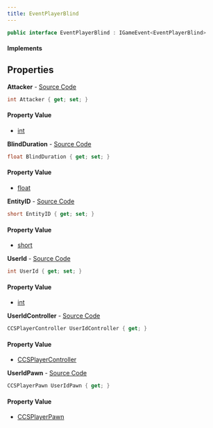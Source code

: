 ```yaml
---
title: EventPlayerBlind
---
```


```csharp
public interface EventPlayerBlind : IGameEvent<EventPlayerBlind>
```

#### Implements

## Properties

**Attacker** - [Source Code](https://github.com/swiftly-solution/swiftlys2/blob/main/managed/src/SwiftlyS2.Generated/GameEvents/Interfaces/EventPlayerBlind.cs#L40)

```csharp
int Attacker { get; set; }
```

#### Property Value

- [int](https://learn.microsoft.com/dotnet/api/system.int32)

**BlindDuration** - [Source Code](https://github.com/swiftly-solution/swiftlys2/blob/main/managed/src/SwiftlyS2.Generated/GameEvents/Interfaces/EventPlayerBlind.cs#L52)

```csharp
float BlindDuration { get; set; }
```

#### Property Value

- [float](https://learn.microsoft.com/dotnet/api/system.single)

**EntityID** - [Source Code](https://github.com/swiftly-solution/swiftlys2/blob/main/managed/src/SwiftlyS2.Generated/GameEvents/Interfaces/EventPlayerBlind.cs#L47)

```csharp
short EntityID { get; set; }
```

#### Property Value

- [short](https://learn.microsoft.com/dotnet/api/system.int16)

**UserId** - [Source Code](https://github.com/swiftly-solution/swiftlys2/blob/main/managed/src/SwiftlyS2.Generated/GameEvents/Interfaces/EventPlayerBlind.cs#L33)

```csharp
int UserId { get; set; }
```

#### Property Value

- [int](https://learn.microsoft.com/dotnet/api/system.int32)

**UserIdController** - [Source Code](https://github.com/swiftly-solution/swiftlys2/blob/main/managed/src/SwiftlyS2.Generated/GameEvents/Interfaces/EventPlayerBlind.cs#L21)

```csharp
CCSPlayerController UserIdController { get; }
```

#### Property Value

- [CCSPlayerController](/docs/api/shared/schemadefinitions/ccsplayercontroller)

**UserIdPawn** - [Source Code](https://github.com/swiftly-solution/swiftlys2/blob/main/managed/src/SwiftlyS2.Generated/GameEvents/Interfaces/EventPlayerBlind.cs#L27)

```csharp
CCSPlayerPawn UserIdPawn { get; }
```

#### Property Value

- [CCSPlayerPawn](/docs/api/shared/schemadefinitions/ccsplayerpawn)

